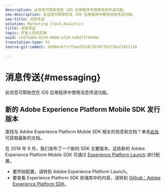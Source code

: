 ```yaml
---
description: 此信息可帮助您在 iOS 应用程序中使用消息传送功能。
seo-description: 此信息可帮助您在 iOS 应用程序中使用消息传送功能。
seo-title: 消息传送
solution: Marketing Cloud,Analytics
title: 消息传送
topic: 开发人员和实施
uuid: c6475ab4-015d-46b0-af28-5d0df3f4459e
translation-type: ht
source-git-commit: b690ec677cf5aedfb2673b707f82716af1851124

---
```



# 消息传送{#messaging}

此信息可帮助您在 iOS 应用程序中使用消息传送功能。

## 新的 Adobe Experience Platform Mobile SDK 发行版本

查找与 Adobe Experience Platform Mobile SDK 相关的信息和文档？单击[此处](https://aep-sdks.gitbook.io/docs/)可获取最新的文档。

在 2018 年 9 月，我们发布了一个新的 SDK 主要版本。这些新的 Adobe Experience Platform Mobile SDK 可通过 [Experience Platform Launch](https://www.adobe.com/cn/experience-platform/launch.html) 进行配置。

* 要开始配置，请转到 Adobe Experience Platform Launch。
* 要查看 Experience Platform SDK 存储库中的内容，请转到 [Github：Adobe Experience Platform SDK](https://github.com/Adobe-Marketing-Cloud/acp-sdks)。

